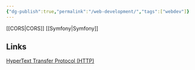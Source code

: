 ```yaml
---
{"dg-publish":true,"permalink":"/web-development/","tags":["webdev"]}
---
```



[[CORS\|CORS]]
[[Symfony\|Symfony]]
## Links
[HyperText Transfer Protocol (HTTP)](https://http.dev/)